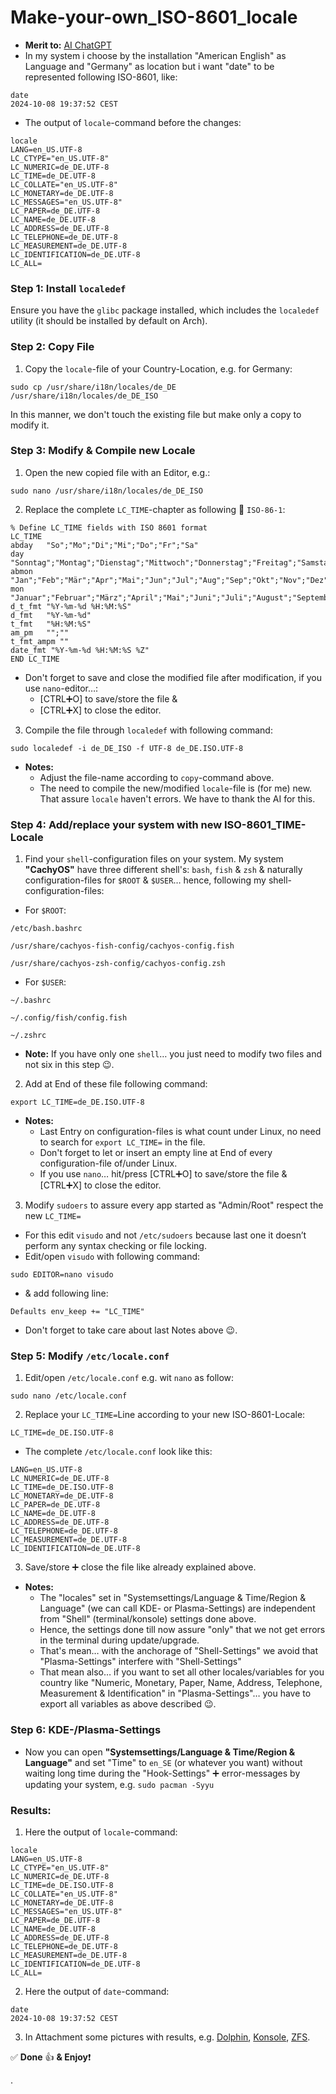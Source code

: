 # Make-your-own_ISO-8601_locale

* **Merit to:** [AI ChatGPT](https://chatgpt.com/)
* In my system i choose by the installation "American English" as Language and "Germany" as location but i want "date"
to be represented following ISO-8601, like:

```
date
2024-10-08 19:37:52 CEST

```

* The output of `locale`-command before the changes:

```
locale
LANG=en_US.UTF-8
LC_CTYPE="en_US.UTF-8"
LC_NUMERIC=de_DE.UTF-8
LC_TIME=de_DE.UTF-8
LC_COLLATE="en_US.UTF-8"
LC_MONETARY=de_DE.UTF-8
LC_MESSAGES="en_US.UTF-8"
LC_PAPER=de_DE.UTF-8
LC_NAME=de_DE.UTF-8
LC_ADDRESS=de_DE.UTF-8
LC_TELEPHONE=de_DE.UTF-8
LC_MEASUREMENT=de_DE.UTF-8
LC_IDENTIFICATION=de_DE.UTF-8
LC_ALL=

```

### Step 1: Install `localedef`

Ensure you have the `glibc` package installed, which includes the `localedef` utility (it should be installed by
default on Arch).

### Step 2: Copy File

1. Copy the `locale`-file of your Country-Location, e.g. for Germany:

```
sudo cp /usr/share/i18n/locales/de_DE /usr/share/i18n/locales/de_DE_ISO

```

In this manner, we don't touch the existing file but make only a copy to modify it.

### Step 3: Modify & Compile new Locale

1. Open the new copied file with an Editor, e.g.:

```
sudo nano /usr/share/i18n/locales/de_DE_ISO

```

2. Replace the complete `LC_TIME`-chapter as following 🟰 `ISO-86-1`:

```
% Define LC_TIME fields with ISO 8601 format
LC_TIME
abday   "So";"Mo";"Di";"Mi";"Do";"Fr";"Sa"
day     "Sonntag";"Montag";"Dienstag";"Mittwoch";"Donnerstag";"Freitag";"Samstag"
abmon   "Jan";"Feb";"Mär";"Apr";"Mai";"Jun";"Jul";"Aug";"Sep";"Okt";"Nov";"Dez"
mon     "Januar";"Februar";"März";"April";"Mai";"Juni";"Juli";"August";"September";"Oktober";"November";"Dezember"
d_t_fmt "%Y-%m-%d %H:%M:%S"
d_fmt   "%Y-%m-%d"
t_fmt   "%H:%M:%S"
am_pm   "";""
t_fmt_ampm ""
date_fmt "%Y-%m-%d %H:%M:%S %Z"
END LC_TIME

```

* Don't forget to save and close the modified file after modification, if you use `nano`-editor…:
	* [CTRL➕O] to save/store the file &
	* [CTRL➕X] to close the editor.

3. Compile the file through `localedef` with following command:

```
sudo localedef -i de_DE_ISO -f UTF-8 de_DE.ISO.UTF-8

```

* **Notes:**
	* Adjust the file-name according to `copy`-command above.
	* The need to compile the new/modified `locale`-file is (for me) new. That assure `locale` haven't errors. We have
to thank the AI for this.

### Step 4: Add/replace your system with new ISO-8601_TIME-Locale

1. Find your `shell`-configuration files on your system. My system **"CachyOS"** have three different shell's: `bash`,
`fish` & `zsh` & naturally configuration-files for `$ROOT` & `$USER`… hence, following my shell-configuration-files:

* For `$ROOT`:

```
/etc/bash.bashrc

/usr/share/cachyos-fish-config/cachyos-config.fish

/usr/share/cachyos-zsh-config/cachyos-config.zsh

```

* For `$USER`:

```
~/.bashrc

~/.config/fish/config.fish

~/.zshrc

```

* **Note:** If you have only one `shell`… you just need to modify two files and not six in this step 😉.

2. Add at End of these file following command:

`export LC_TIME=de_DE.ISO.UTF-8`

* **Notes:**
	* Last Entry on configuration-files is what count under Linux, no need to search for `export LC_TIME=` in the file.
	* Don't forget to let or insert an empty line at End of every configuration-file of/under Linux.
	* If you use `nano`… hit/press [CTRL➕O] to save/store the file & [CTRL➕X] to close the editor.

3. Modify `sudoers` to assure every app started as "Admin/Root" respect the new `LC_TIME=`

* For this edit `visudo` and not `/etc/sudoers` because last one it doesn’t perform any syntax checking or file locking.
* Edit/open `visudo` with following command:

`sudo EDITOR=nano visudo`

* & add following line:

`Defaults env_keep += "LC_TIME"`

* Don't forget to take care about last Notes above 😉.

### Step 5: Modify `/etc/locale.conf`

1. Edit/open `/etc/locale.conf` e.g. wit `nano` as follow:

`sudo nano /etc/locale.conf`

2. Replace your `LC_TIME=`Line according to your new ISO-8601-Locale:

`LC_TIME=de_DE.ISO.UTF-8`

* The complete `/etc/locale.conf` look like this:

```
LANG=en_US.UTF-8
LC_NUMERIC=de_DE.UTF-8
LC_TIME=de_DE.ISO.UTF-8
LC_MONETARY=de_DE.UTF-8
LC_PAPER=de_DE.UTF-8
LC_NAME=de_DE.UTF-8
LC_ADDRESS=de_DE.UTF-8
LC_TELEPHONE=de_DE.UTF-8
LC_MEASUREMENT=de_DE.UTF-8
LC_IDENTIFICATION=de_DE.UTF-8

```

3. Save/store ➕ close the file like already explained above.
* **Notes:**
	* The "locales" set in "Systemsettings/Language & Time/Region & Language" (we can call KDE- or Plasma-Settings) are
independent from "Shell" (terminal/konsole) settings done above.
	* Hence, the settings done till now assure "only" that we not get errors in the terminal during update/upgrade.
	* That's mean… with the anchorage of "Shell-Settings" we avoid that "Plasma-Settings" interfere with
"Shell-Settings"
	* That mean also… if you want to set all other locales/variables for you country like "Numeric, Monetary, Paper,
Name, Address, Telephone, Measurement & Identification" in "Plasma-Settings"… you have to export all variables as above
described 😉.

### Step 6: KDE-/Plasma-Settings

* Now you can open **"Systemsettings/Language & Time/Region & Language"** and set "Time" to `en_SE` (or whatever you
want) without waiting long time during the "Hook-Settings" ➕ error-messages by updating your system, e.g. `sudo pacman
-Syyu`

### Results:

1. Here the output of `locale`-command:

```
locale
LANG=en_US.UTF-8
LC_CTYPE="en_US.UTF-8"
LC_NUMERIC=de_DE.UTF-8
LC_TIME=de_DE.ISO.UTF-8
LC_COLLATE="en_US.UTF-8"
LC_MONETARY=de_DE.UTF-8
LC_MESSAGES="en_US.UTF-8"
LC_PAPER=de_DE.UTF-8
LC_NAME=de_DE.UTF-8
LC_ADDRESS=de_DE.UTF-8
LC_TELEPHONE=de_DE.UTF-8
LC_MEASUREMENT=de_DE.UTF-8
LC_IDENTIFICATION=de_DE.UTF-8
LC_ALL=

```

2. Here the output of `date`-command:

```
date
2024-10-08 19:37:52 CEST

```

3. In Attachment some pictures with results, e.g. [Dolphin](), [Konsole](), [ZFS]().


✅ **Done** 👍 **& Enjoy**❗️

.
